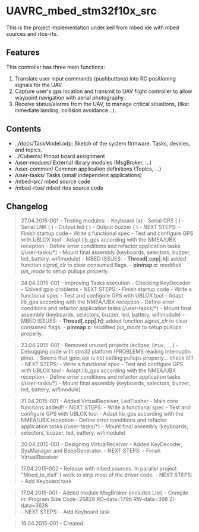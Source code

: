 # UAVRC_mbed_stm32f10x_src
This is the project implementation under keil from mbed ide with mbed sources and rtos-rtx.

## Features
This controller has three main functions:

1. Translate user input commands (pushbuttons) into RC positioning signals for the UAV.
2. Capture user's gps location and transmit to UAV flight controller to allow waypoint navigation with aerial photography.
3. Receive status/alarms from the UAV, to manage critical situations, (like: inmediate landing, collision avoidance...).

## Contents
- ../docs/TaskModel.odp: Sketch of the system firmware. Tasks, devices, and topics.
- ../Cubemx/ Pinout board assignment
- /user-modues/ External library modules (MsgBroker, ...)
- /user-common/ Common application definitions (Topics, ...)
- /user-tasks/ Tasks (small independent applications)
- /mbed-src/ mbed source code
- /mbed-rtos/ mbed rtos source code

## Changelog

> 27.04.2015-001 
	- Testing modules:
		- Keyboard (x)
		- Serial GPS ( )
		- Serial LNK ( )
		- Output led ( )
		- Output buzzer ( )
	- NEXT STEPS:
		- Finish startup code
		- Write a functional spec
		- Test and configure GPS with UBLOX tool
		- Adapt lib_gps according with the NMEA/UBX reception
		- Define error conditions and refactor application tasks (/user-tasks/*)
		- Mount final assembly (keyboards, selectors, buzzer, led, battery, wifimodule)
	- MBED ISSUES:
		- **Thread[.cpp|.h]**: added function *signal_clr* to clear consumed flags.
		- **pinmap.c**: modified *pin_mode* to setup pullups properly.

> 24.04.2015-001 
	- Improving Tasks execution
	- Checking KeyDecoder
	- Solved gpio problems
	- NEXT STEPS:
		- Finish startup code
		- Write a functional spec
		- Test and configure GPS with UBLOX tool
		- Adapt lib_gps according with the NMEA/UBX reception
		- Define error conditions and refactor application tasks (/user-tasks/*)
		- Mount final assembly (keyboards, selectors, buzzer, led, battery, wifimodule)
	- MBED ISSUES:
		- **Thread[.cpp|.h]**: added function *signal_clr* to clear consumed flags.
		- **pinmap.c**: modified *pin_mode* to setup pullups properly.

> 23.04.2015-001 
	- Removed unused projects (eclipse, linux, ....)
	- Debugging code with stm32 platform (PROBLEMS reading InterruptIn pins).
	- Seems that gpio_api is not setting pullups properly... check it!!!
	- NEXT STEPS:
		- Write a functional spec
		- Test and configure GPS with UBLOX tool
		- Adapt lib_gps according with the NMEA/UBX reception
		- Define error conditions and refactor application tasks (/user-tasks/*)
		- Mount final assembly (keyboards, selectors, buzzer, led, battery, wifimodule)

> 21.04.2015-001 
	- Added VirtualReceiver, LedFlasher
	- Main core functions added!!
	- NEXT STEPS:
		- Write a functional spec
		- Test and configure GPS with UBLOX tool
		- Adapt lib_gps according with the NMEA/UBX reception
		- Define error conditions and refactor application tasks (/user-tasks/*)
		- Mount final assembly (keyboards, selectors, buzzer, led, battery, wifimodule)

> 20.04.2015-001 
	- Designing VirtualReceiver
	- Added KeyDecoder, SysManager and BeepGenerator.
	- NEXT STEPS:
		- Finish VirtualReceiver

> 17.04.2015-002 
	- Release with mbed sources. In parallel project "Mbed_to_Keil" I work to strip most of the driver code.
	- NEXT STEPS:
		- Add  Keyboard task

> 17.04.2015-001
	- Added module MsgBroker (includes List)
	- Compile in: Program Size Code=26828 RO-data=1796 RW-data=368 ZI-data=3628  
	- NEXT STEPS:
		- Add  Keyboard task		

> 16.04.2015-001
	- Created